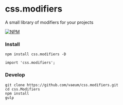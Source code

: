 # css.modifiers

A small library of modifiers for your projects

[![NPM](https://nodei.co/npm-dl/css.Modifiers.png?months=1)](https://nodei.co/npm/css.Modifiers/)

### Install

```
npm install css.modifiers -D
```

```
import 'css.modifiers';
```

### Develop

```
git clone https://github.com/vaeum/css.modifiers.git
cd css.Modifiers
npm install
gulp
```

